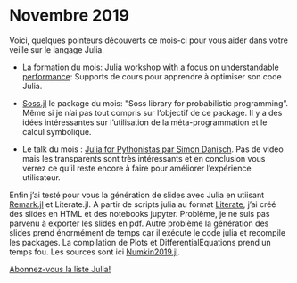 # Novembre 2019

Voici, quelques pointeurs découverts ce mois-ci pour vous aider dans votre veille sur le langage Julia.

- La formation du mois: [Julia workshop with a focus on understandable performance](https://github.com/vchuravy/julia-performance): Supports de cours pour apprendre à optimiser son code Julia.

- [Soss.jl](https://github.com/cscherrer/Soss.jl) le package du mois: "Soss library for probabilistic programming”. Même si je n’ai pas tout compris sur l’objectif de ce package. Il y a des idées intéressantes sur l’utilisation de la méta-programmation et le calcul symbolique.
- Le talk du mois : [Julia for Pythonistas par Simon Danisch](https://nextjournal.com/sdanisch/pydata-talk). Pas de video mais les transparents sont très intéressants et en conclusion vous verrez ce qu’il reste encore à faire pour améliorer l’expérience utilisateur.

Enfin j’ai testé pour vous la génération de slides avec Julia en utiisant [Remark.jl](https://github.com/piever/Remark.jl) et Literate.jl. A partir de scripts julia au format [Literate](https://github.com/fredrikekre/Literate.jl), j’ai créé des slides en HTML et des notebooks jupyter. Problème, je ne suis pas parvenu à exporter les slides en pdf. Autre problème la génération des slides prend énormément de temps car il exécute le code julia et recompile les packages. La compilation de Plots et DifferentialEquations prend un temps fou. Les sources sont ici [Numkin2019.jl](https://github.com/JuliaVlasov/Numkin2019).

[Abonnez-vous la liste Julia!](https://listes.services.cnrs.fr/wws/info/julia)
